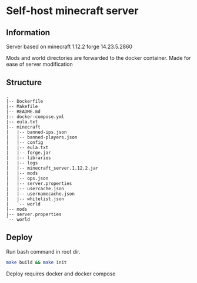 # Self-host minecraft server


## Information
Server based on minecraft 1.12.2 forge 14.23.5.2860

Mods and world directories are forwarded to the docker container. Made for ease of server modification

## Structure
```
.
|-- Dockerfile
|-- Makefile
|-- README.md
|-- docker-compose.yml
|-- eula.txt
|-- minecraft
|   |-- banned-ips.json
|   |-- banned-players.json
|   |-- config
|   |-- eula.txt
|   |-- forge.jar
|   |-- libraries
|   |-- logs
|   |-- minecraft_server.1.12.2.jar
|   |-- mods
|   |-- ops.json
|   |-- server.properties
|   |-- usercache.json
|   |-- usernamecache.json
|   |-- whitelist.json
|   `-- world
|-- mods
|-- server.properties
`-- world
```

## Deploy



Run bash command in root dir.


```bash
make build && make init
```

Deploy requires docker and docker compose
